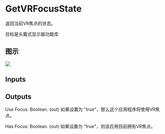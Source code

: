 # GetVRFocusState

返回当前VR焦点的状态。

目标是头戴式显示器功能库

## 图示

![]($-20221218-19235391.png)

## Inputs

## Outputs

Use Focus: Boolean. (out) 如果设置为 "true"，那么这个应用程序将使用VR焦点。

Has Focus: Boolean. (out) 如果设置为 "true"，则该应用目前拥有VR焦点。
